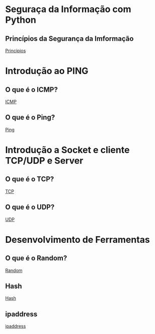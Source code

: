 # Seguraça da Informação com Python

## Princípios da Segurança da Imformação

[Princípios](principios.md)<br>

# Introdução ao PING

## O que é o ICMP?
[ICMP](ping.md)<br>

## O que é o Ping?
[Ping](ping.md)<br>

# Introdução a Socket e cliente TCP/UDP e Server

## O que é o TCP?
[TCP](ping.md)

## O que é o UDP?
[UDP](ping.md)

# Desenvolvimento de Ferramentas

## O que é o Random?
[Random](ping.md)

## Hash
[Hash](ping.md)

## ipaddress
[ipaddress](ping.md)
